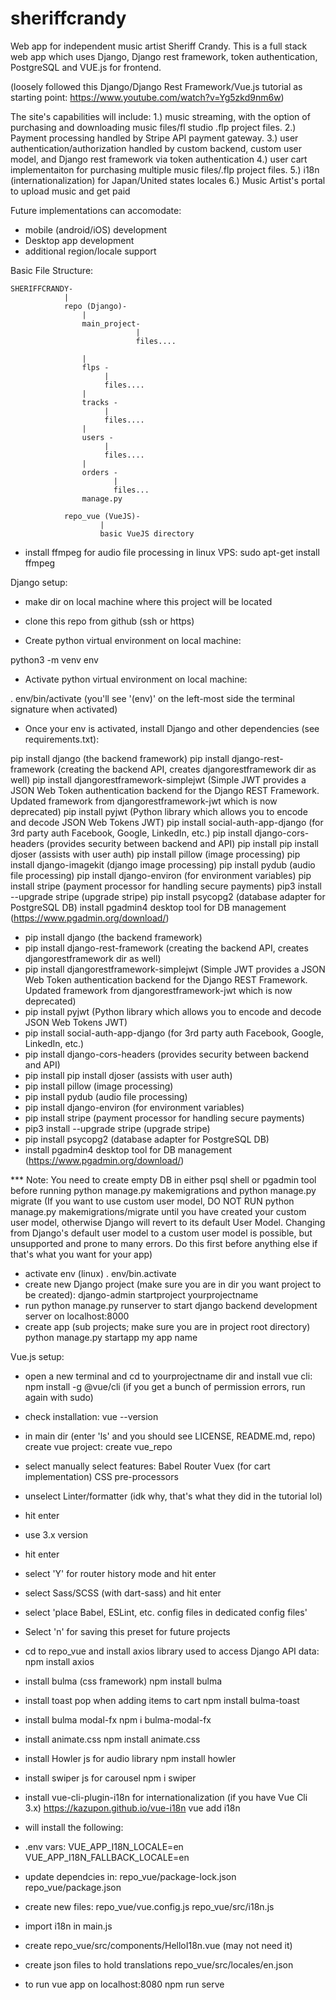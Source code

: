 # sheriffcrandy
Web app for independent music artist Sheriff Crandy. This is a full stack web app which uses Django, Django rest framework, token authentication, PostgreSQL and VUE.js for frontend.

(loosely followed this Django/Django Rest Framework/Vue.js tutorial as starting point: https://www.youtube.com/watch?v=Yg5zkd9nm6w)

The site's capabilities will include:
1.) music streaming, with the option of purchasing and downloading music files/fl studio .flp project files. 
2.) Payment processing handled by Stripe API payment gateway.
3.) user authentication/authorization handled by custom backend, custom user model, and Django rest framework via token authentication
4.) user cart implementaiton for purchasing multiple music files/.flp project files.
5.) i18n (internationalization) for Japan/United states locales
6.) Music Artist's portal to upload music and get paid

Future implementations can accomodate:
- mobile (android/iOS) development 
- Desktop app development
- additional region/locale support

Basic File Structure:
```
SHERIFFCRANDY-
            |
            repo (Django)-
                |
                main_project-
                            |
                            files....

                |
                flps -
                     |
                     files....
                |
                tracks -
                     |
                     files....
                |
                users -
                     |
                     files....
                |
                orders -
                       |
                       files...
                manage.py

            repo_vue (VueJS)-
                    |
                    basic VueJS directory

```


- install ffmpeg for audio file processing in linux VPS:
sudo apt-get install ffmpeg

 Django setup:

- make dir on local machine where this project will be located

- clone this repo from github (ssh or https)

- Create python virtual environment on local machine: 

python3 -m venv env

- Activate python virtual environment on local machine: 

. env/bin/activate (you'll see '(env)' on the left-most side the terminal signature when activated)

- Once your env is activated, install Django and other dependencies (see requirements.txt):

pip install django (the backend framework)
pip install django-rest-framework (creating the backend API, creates djangorestframework dir as well)
pip install djangorestframework-simplejwt (Simple JWT provides a JSON Web Token authentication backend for the Django REST Framework. Updated framework from djangorestframework-jwt which is now deprecated)
pip install pyjwt (Python library which allows you to encode and decode JSON Web Tokens JWT)
pip install social-auth-app-django (for 3rd party auth Facebook, Google, LinkedIn, etc.)
pip install django-cors-headers (provides security between backend and API)
pip install pip install djoser (assists with user auth)
pip install pillow (image processing)
pip install django-imagekit (django image processing)
pip install pydub (audio file processing)
pip install django-environ (for environment variables)
pip install stripe (payment processor for handling secure payments)
pip3 install --upgrade stripe (upgrade stripe)
pip install psycopg2 (database adapter for PostgreSQL DB)
install pgadmin4 desktop tool for DB management (https://www.pgadmin.org/download/)
- pip install django (the backend framework)
- pip install django-rest-framework (creating the backend API, creates djangorestframework dir as well)
- pip install djangorestframework-simplejwt (Simple JWT provides a JSON Web Token authentication backend for the Django REST Framework. Updated framework from djangorestframework-jwt which is now deprecated)
- pip install pyjwt (Python library which allows you to encode and decode JSON Web Tokens JWT)
- pip install social-auth-app-django (for 3rd party auth Facebook, Google, LinkedIn, etc.)
- pip install django-cors-headers (provides security between backend and API)
- pip install pip install djoser (assists with user auth)
- pip install pillow (image processing)
- pip install pydub (audio file processing)
- pip install django-environ (for environment variables)
- pip install stripe (payment processor for handling secure payments)
- pip3 install --upgrade stripe (upgrade stripe)
- pip install psycopg2 (database adapter for PostgreSQL DB)
- install pgadmin4 desktop tool for DB management (https://www.pgadmin.org/download/)

*** Note: You need to create empty DB in either psql shell or pgadmin tool before running python manage.py makemigrations and python manage.py migrate (If you want to use custom user model, DO NOT RUN python manage.py makemigrations/migrate until you have created your custom user model, otherwise Django will revert to its default User Model. Changing from Django's default user model to a custom user model is possible, but unsupported and prone to many errors. Do this first before anything else if that's what you want for your app)
- activate env
(linux) . env/bin.activate
- create new Django project (make sure you are in dir you want project to be created):
django-admin startproject yourprojectname
- run python manage.py runserver to start django backend development server on localhost:8000
- create app (sub projects; make sure you are in project root directory)
python manage.py startapp my app name


 Vue.js setup:

- open a new terminal and cd to yourprojectname dir and install vue cli:
npm install -g @vue/cli (if you get a bunch of permission errors, run again with sudo)
- check installation:
vue --version

- in main dir (enter 'ls' and you should see LICENSE, README.md, repo) create vue project:
create vue_repo
- select manually select features:
Babel
Router
Vuex (for cart implementation)
CSS pre-processors
- unselect Linter/formatter (idk why, that's what they did in the tutorial lol)
- hit enter
- use 3.x version
- hit enter
- select 'Y' for router history mode and hit enter
- select Sass/SCSS (with dart-sass) and hit enter
- select 'place Babel, ESLint, etc. config files in dedicated config files'
- Select 'n' for saving this preset for future projects
- cd to repo_vue and install axios library used to access Django API data:
npm install axios
- install bulma (css framework)
npm install bulma
- install toast pop when adding items to cart
npm install bulma-toast
- install bulma modal-fx
npm i bulma-modal-fx
- install animate.css
npm install animate.css
- install Howler js for audio library
npm install howler
- install swiper js for carousel
npm i swiper
- install vue-cli-plugin-i18n for internationalization (if you have Vue Cli 3.x) https://kazupon.github.io/vue-i18n
vue add i18n
- will install the following:
- .env vars: 
VUE_APP_I18N_LOCALE=en
VUE_APP_I18N_FALLBACK_LOCALE=en
- update dependcies in:
repo_vue/package-lock.json
repo_vue/package.json
- create new files:
repo_vue/vue.config.js
repo_vue/src/i18n.js
- import i18n in main.js
- create repo_vue/src/components/HelloI18n.vue (may not need it)
- create json files to hold translations repo_vue/src/locales/en.json

- to run vue app on localhost:8080 
npm run serve
